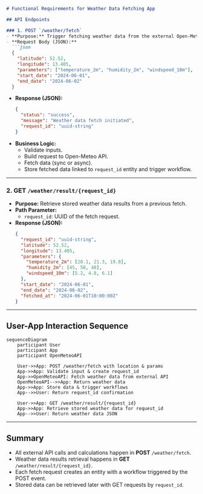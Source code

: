 ```markdown
# Functional Requirements for Weather Data Fetching App

## API Endpoints

### 1. POST `/weather/fetch`
- **Purpose:** Trigger fetching weather data from the external Open-Meteo API based on user input.
- **Request Body (JSON):**
  ```json
  {
    "latitude": 52.52,
    "longitude": 13.405,
    "parameters": ["temperature_2m", "humidity_2m", "windspeed_10m"],
    "start_date": "2024-06-01",
    "end_date": "2024-06-02"
  }
  ```
- **Response (JSON):**
  ```json
  {
    "status": "success",
    "message": "Weather data fetch initiated",
    "request_id": "uuid-string"
  }
  ```
- **Business Logic:**
  - Validate inputs.
  - Build request to Open-Meteo API.
  - Fetch data (sync or async).
  - Store fetched data linked to `request_id` entity and trigger workflow.

---

### 2. GET `/weather/result/{request_id}`
- **Purpose:** Retrieve stored weather data results from a previous fetch.
- **Path Parameter:**
  - `request_id`: UUID of the fetch request.
- **Response (JSON):**
  ```json
  {
    "request_id": "uuid-string",
    "latitude": 52.52,
    "longitude": 13.405,
    "parameters": {
      "temperature_2m": [20.1, 21.3, 19.8],
      "humidity_2m": [45, 50, 48],
      "windspeed_10m": [5.2, 4.8, 6.1]
    },
    "start_date": "2024-06-01",
    "end_date": "2024-06-02",
    "fetched_at": "2024-06-01T10:00:00Z"
  }
  ```

---

## User-App Interaction Sequence

```mermaid
sequenceDiagram
    participant User
    participant App
    participant OpenMeteoAPI

    User->>App: POST /weather/fetch with location & params
    App->>App: Validate input & create request_id
    App->>OpenMeteoAPI: Fetch weather data from external API
    OpenMeteoAPI-->>App: Return weather data
    App->>App: Store data & trigger workflows
    App-->>User: Return request_id confirmation

    User->>App: GET /weather/result/{request_id}
    App->>App: Retrieve stored weather data for request_id
    App-->>User: Return weather data JSON
```

---

## Summary

- All external API calls and calculations happen in **POST** `/weather/fetch`.
- Weather data results retrieval happens in **GET** `/weather/result/{request_id}`.
- Each fetch request creates an entity with a workflow triggered by the POST event.
- Stored data can be retrieved later with GET requests by `request_id`.
```